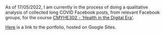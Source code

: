 As of 17/05/2022, I am currently in the process of doing a qualitative analysis of collected long COVID Facebook posts, from relevant Facebook groups, for the course [CMYHE302 - 'Health in the Digital Era'](https://papers.waikato.ac.nz/papers/2022/CMYHE302).

[Here](https://sites.google.com/view/longcovidqualitativeanalysis) is a link to the portfolio, hosted on Google Sites.
